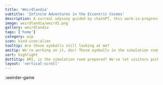 ```yaml
---
title: 'Weirdlandia'
subtitle: 'Infinite Adventures in the Eccentric Cosmos'
description: A surreal odyssey guided by chatGPT, this work-in-progress promises to whisk you away to far-flung corners of absurdity and wonder.
image: weirdlandia/weird1.png
gallery: weirdlandia
tags: ['home']
category: wip
icon: kind-icon:alien
tooltip: Are those eyeballs still looking at me?
amitip: We're working on it, doc! Those eyeballs in the simulation room are so creepy though. One of them keeps looking at me.
sort: highlight
dottitip: AMI, is the simulation room prepared? We've let visitors pick items but we haven't given them anything to do with them.
layout: 'vertical-scroll'
---
```


:weirder-game
